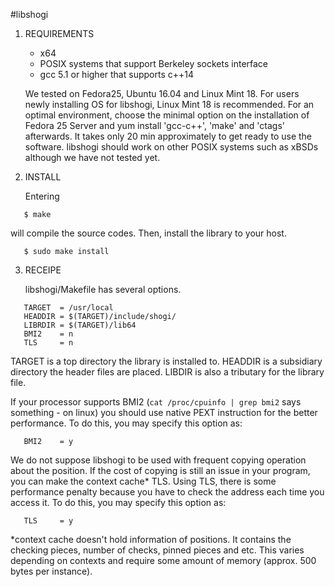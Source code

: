 #libshogi

1. REQUIREMENTS

   - x64
   - POSIX systems that support Berkeley sockets interface
   - gcc 5.1 or higher that supports c++14

   We tested on Fedora25, Ubuntu 16.04 and Linux Mint 18. For users
   newly installing OS for libshogi, Linux Mint 18 is recommended.
   For an optimal environment, choose the minimal option on the
   installation of Fedora 25 Server and yum install 'gcc-c++', 
   'make' and 'ctags' afterwards. It takes only 20 min approximately
   to get ready to use the software. libshogi should work on other
   POSIX systems such as xBSDs although we have not tested yet.


2. INSTALL

   Entering

```
   $ make
```

   will compile the source codes. Then, install the library to your
   host.

```
   $ sudo make install
```


3. RECEIPE

   libshogi/Makefile has several options. 

```Makefile:Makefile
   TARGET  = /usr/local
   HEADDIR = $(TARGET)/include/shogi/
   LIBRDIR = $(TARGET)/lib64
   BMI2    = n
   TLS     = n
```

   TARGET is a top directory the library is installed to. HEADDIR
   is a subsidiary directory the header files are placed. LIBDIR
   is also a tributary for the library file.

   If your processor supports BMI2 (`cat /proc/cpuinfo | grep bmi2`
   says something - on linux) you should use native PEXT instruction
   for the better performance. To do this, you may specify this
   option as:

```
   BMI2    = y
```

   We do not suppose libshogi to be used with frequent copying
   operation about the position. If the cost of copying is still
   an issue in your program, you can make the context cache* TLS.
   Using TLS, there is some performance penalty because you have to
   check the address each time you access it. To do this, you may
   specify this option as:

```
   TLS     = y
```

   *context cache
   doesn't hold information of positions. It contains the checking
   pieces, number of checks, pinned pieces and etc. This varies
   depending on contexts and require some amount of memory
   (approx. 500 bytes per instance).

